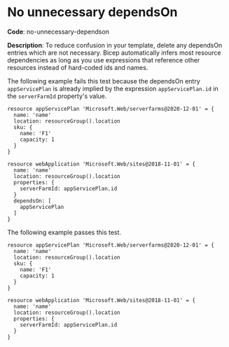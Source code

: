 # No unnecessary dependsOn

**Code**: no-unnecessary-dependson

**Description**: To reduce confusion in your template, delete any dependsOn entries which are not necessary.  Bicep automatically infers most resource dependencies as long as you use expressions that reference other resources instead of hard-coded ids and names.

The following example fails this test because the dependsOn entry `appServicePlan` is already implied by the expression `appServicePlan.id` in the `serverFarmId` property's value.

```bicep
resource appServicePlan 'Microsoft.Web/serverfarms@2020-12-01' = {
  name: 'name'
  location: resourceGroup().location
  sku: {
    name: 'F1'
    capacity: 1
  }
}

resource webApplication 'Microsoft.Web/sites@2018-11-01' = {
  name: 'name'
  location: resourceGroup().location
  properties: {
    serverFarmId: appServicePlan.id
  }
  dependsOn: [
    appServicePlan
  ]
}
```

The following example passes this test.

```bicep
resource appServicePlan 'Microsoft.Web/serverfarms@2020-12-01' = {
  name: 'name'
  location: resourceGroup().location
  sku: {
    name: 'F1'
    capacity: 1
  }
}

resource webApplication 'Microsoft.Web/sites@2018-11-01' = {
  name: 'name'
  location: resourceGroup().location
  properties: {
    serverFarmId: appServicePlan.id
  }
}
```
